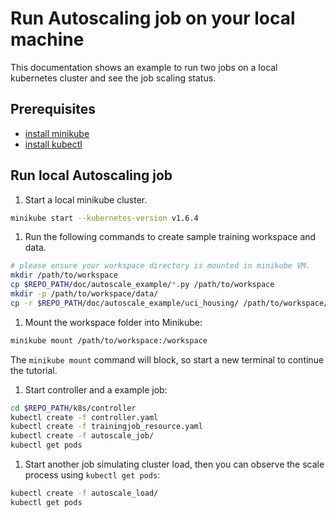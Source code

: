 # Run Autoscaling job on your local machine

This documentation shows an example to run two jobs on a local kubernetes cluster and see the job scaling status.

## Prerequisites

- [install minikube](https://kubernetes.io/docs/tasks/tools/install-minikube/)
- [install kubectl](https://kubernetes.io/docs/tasks/tools/install-kubectl/)

## Run local Autoscaling job

1. Start a local minikube cluster.

```bash
minikube start --kubernetes-version v1.6.4
```

1. Run the following commands to create sample training workspace and
data.

```bash
# please ensure your workspace directory is mounted in minikube VM.
mkdir /path/to/workspace
cp $REPO_PATH/doc/autoscale_example/*.py /path/to/workspace
mkdir -p /path/to/workspace/data/
cp -r $REPO_PATH/doc/autoscale_example/uci_housing/ /path/to/workspace/data/
```

1. Mount the workspace folder into Minikube:

```bash
minikube mount /path/to/workspace:/workspace
```

The `minikube mount` command will block, so start a new terminal to
continue the tutorial.

1. Start controller and a example job:

```bash
cd $REPO_PATH/k8s/controller
kubectl create -f controller.yaml
kubectl create -f trainingjob_resource.yaml
kubectl create -f autoscale_job/
kubectl get pods
```

1. Start another job simulating cluster load, then you can observe the
scale process using `kubectl get pods`:

```bash
kubectl create -f autoscale_load/
kubectl get pods
```
